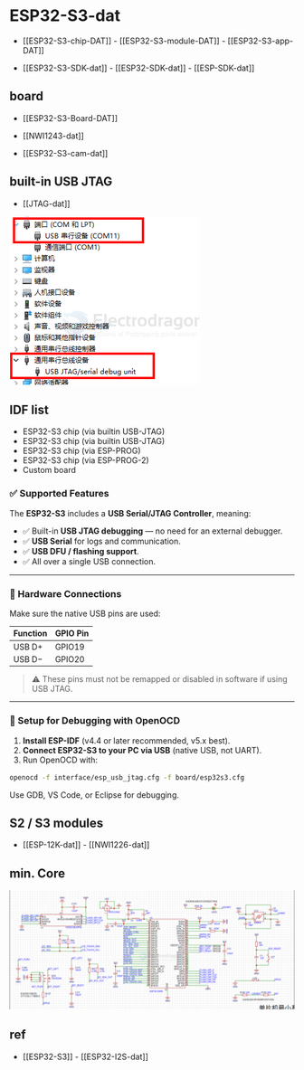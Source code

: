 
# ESP32-S3-dat 

- [[ESP32-S3-chip-DAT]] - [[ESP32-S3-module-DAT]] - [[ESP32-S3-app-DAT]]

- [[ESP32-S3-SDK-dat]] - [[ESP32-SDK-dat]] - [[ESP-SDK-dat]]



## board 

- [[ESP32-S3-Board-DAT]]

- [[NWI1243-dat]]

- [[ESP32-S3-cam-dat]]




## built-in USB JTAG 

- [[JTAG-dat]]

![](2025-07-31-13-03-47.png)



## IDF list 

- ESP32-S3 chip (via builtin USB-JTAG)
- ESP32-S3 chip (via builtin USB-JTAG)
- ESP32-S3 chip (via ESP-PROG)
- ESP32-S3 chip (via ESP-PROG-2)
- Custom board

### ✅ Supported Features

The **ESP32-S3** includes a **USB Serial/JTAG Controller**, meaning:

- ✅ Built-in **USB JTAG debugging** — no need for an external debugger.
- ✅ **USB Serial** for logs and communication.
- ✅ **USB DFU / flashing support**.
- ✅ All over a single USB connection.

---

### 🔌 Hardware Connections

Make sure the native USB pins are used:

| Function     | GPIO Pin |
|--------------|----------|
| USB D+       | GPIO19   |
| USB D−       | GPIO20   |

> ⚠️ These pins must not be remapped or disabled in software if using USB JTAG.

---

### 🧰 Setup for Debugging with OpenOCD

1. **Install ESP-IDF** (v4.4 or later recommended, v5.x best).
2. **Connect ESP32-S3 to your PC via USB** (native USB, not UART).
3. Run OpenOCD with:

```bash
openocd -f interface/esp_usb_jtag.cfg -f board/esp32s3.cfg
```

Use GDB, VS Code, or Eclipse for debugging.


## S2 / S3 modules 

- [[ESP-12K-dat]] - [[NWI1226-dat]]


## min. Core 

![](2025-08-19-16-53-29.png)

## ref 

- [[ESP32-S3]] - [[ESP32-I2S-dat]]